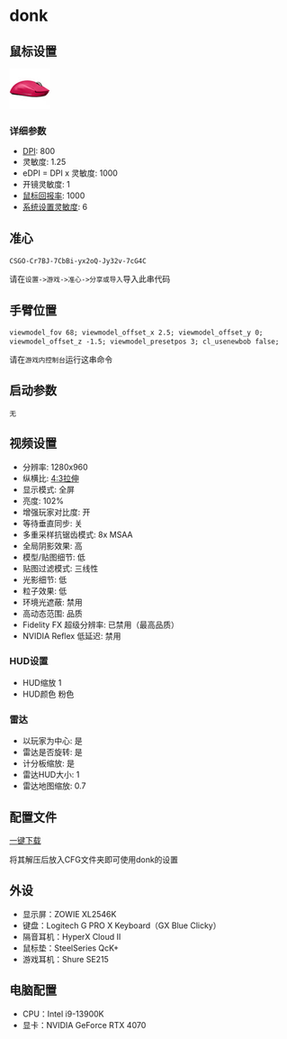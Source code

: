 # donk

## 鼠标设置

![Logitech G PRO X Superlight Magenta](image.png)

### 详细参数

+ [DPI](https://baike.baidu.com/item/%E9%BC%A0%E6%A0%87%E5%88%86%E8%BE%A8%E7%8E%87/1230193): 800
+ 灵敏度: 1.25
+ eDPI = DPI x 灵敏度: 1000
+ 开镜灵敏度: 1
+ [鼠标回报率](https://baike.baidu.com/item/%E9%BC%A0%E6%A0%87%E5%9B%9E%E6%8A%A5%E7%8E%87/4562980): 1000
+ [系统设置灵敏度](https://mbd.baidu.com/newspage/data/dtlandingsuper?nid=dt_4647532271748526525): 6

## 准心

`CSGO-Cr7BJ-7CbBi-yx2oQ-Jy32v-7cG4C`

请在`设置->游戏->准心->分享或导入`导入此串代码

## 手臂位置

```
viewmodel_fov 68; viewmodel_offset_x 2.5; viewmodel_offset_y 0; viewmodel_offset_z -1.5; viewmodel_presetpos 3; cl_usenewbob false;
```

请在`游戏内控制台`运行这串命令

## 启动参数

`无`

## 视频设置

+ 分辨率: 1280x960
+ 纵横比: [4:3拉伸](https://www.bilibili.com/video/BV1Ep4y1e77S)
+ 显示模式: 全屏
+ 亮度: 102%
+ 增强玩家对比度: 开
+ 等待垂直同步: 关
+ 多重采样抗锯齿模式: 8x MSAA
+ 全局阴影效果: 高
+ 模型/贴图细节: 低
+ 贴图过滤模式: 三线性
+ 光影细节: 低
+ 粒子效果: 低
+ 环境光遮蔽: 禁用
+ 高动态范围: 品质
+ Fidelity FX 超级分辨率: 已禁用（最高品质）
+ NVIDIA Reflex 低延迟: 禁用

### HUD设置

+ HUD缩放 1
+ HUD颜色 粉色

### 雷达

+ 以玩家为中心: 是
+ 雷达是否旋转: 是
+ 计分板缩放: 是
+ 雷达HUD大小: 1
+ 雷达地图缩放: 0.7

## 配置文件

[一键下载](https://prosettings.net/wp-content/uploads/donk.zip?lastmod=2023-09-29+12%3A00%3A03)

将其解压后放入CFG文件夹即可使用donk的设置

## 外设

+ 显示屏：ZOWIE XL2546K
+ 键盘：Logitech G PRO X Keyboard（GX Blue Clicky）
+ 隔音耳机：HyperX Cloud II
+ 鼠标垫：SteelSeries QcK+
+ 游戏耳机：Shure SE215

## 电脑配置

+ CPU：Intel i9-13900K
+ 显卡：NVIDIA GeForce RTX 4070